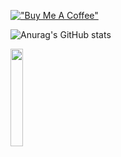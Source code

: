 [!["Buy Me A Coffee"](https://www.buymeacoffee.com/assets/img/custom_images/orange_img.png)](https://www.buymeacoffee.com/lucaspape)

![Anurag's GitHub stats](https://github-readme-stats.vercel.app/api?username=lucaspape&show_icons=false&theme=synthwave)

<img src="https://upload.wikimedia.org/wikipedia/commons/8/8a/LGBT_Rainbow_Flag.png" width="20%">
